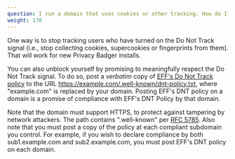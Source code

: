 ```yaml
---
question: I run a domain that uses cookies or other tracking. How do I stop Privacy Badger from blocking me?
weight: 170
---
```


One way is to stop tracking users who have turned on the Do Not Track signal (i.e., stop collecting cookies, supercookies or fingerprints from them). That will work for new Privacy Badger installs.

You can also unblock yourself by promising to meaningfully respect the Do Not Track signal. To do so, post a _verbatim_ copy of [EFF's Do Not Track policy](https://www.eff.org/dnt-policy) to the URL https://example.com/.well-known/dnt-policy.txt, where "example.com" is replaced by your domain. Posting EFF's DNT policy on a domain is a promise of compliance with EFF's DNT Policy by that domain.

Note that the domain must support HTTPS, to protect against tampering by network attackers. The path contains ".well-known" per [RFC 5785](https://tools.ietf.org/html/rfc5785). Also note that you must post a copy of the policy at each compliant subdomain you control. For example, if you wish to declare compliance by both sub1.example.com and sub2.example.com, you must post EFF's DNT policy on each domain.
